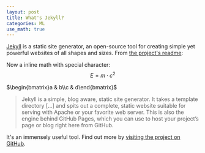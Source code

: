 ```yaml
---
layout: post
title: What's Jekyll?
categories: ML
use_math: true
---
```


[Jekyll](http://jekyllrb.com) is a static site generator, an open-source tool for creating simple yet powerful websites of all shapes and sizes. From [the project's readme](https://github.com/jekyll/jekyll/blob/master/README.markdown):

Now a inline math with special character: $$ E = m\cdot c^2 \label{eq:mc2}$$

$\begin{bmatrix}a & b\\c & d\end{bmatrix}$

> Jekyll is a simple, blog aware, static site generator. It takes a template directory [...] and spits out a complete, static website suitable for serving with Apache or your favorite web server. This is also the engine behind GitHub Pages, which you can use to host your project’s page or blog right here from GitHub.

It's an immensely useful tool. Find out more by [visiting the project on GitHub](https://github.com/jekyll/jekyll).
